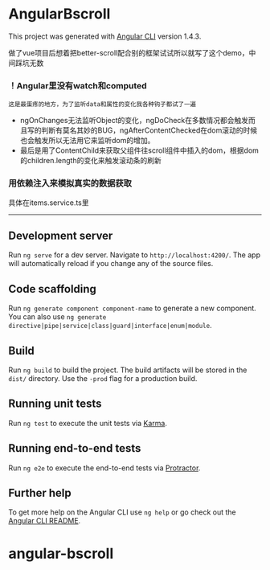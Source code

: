 # AngularBscroll

This project was generated with [Angular CLI](https://github.com/angular/angular-cli) version 1.4.3.

做了vue项目后想着把better-scroll配合别的框架试试所以就写了这个demo，中间踩坑无数

### ！Angular里没有watch和computed
    这是最蛋疼的地方，为了监听data和属性的变化我各种钩子都试了一遍

*   ngOnChanges无法监听Object的变化，ngDoCheck在多数情况都会触发而且写的判断有莫名其妙的BUG，ngAfterContentChecked在dom滚动的时候也会触发所以无法用它来监听dom的增加。
*   最后是用了ContentChild来获取父组件往scroll组件中插入的dom，根据dom的children.length的变化来触发滚动条的刷新

### 用依赖注入来模拟真实的数据获取
具体在items.service.ts里

***

## Development server

Run `ng serve` for a dev server. Navigate to `http://localhost:4200/`. The app will automatically reload if you change any of the source files.

## Code scaffolding

Run `ng generate component component-name` to generate a new component. You can also use `ng generate directive|pipe|service|class|guard|interface|enum|module`.

## Build

Run `ng build` to build the project. The build artifacts will be stored in the `dist/` directory. Use the `-prod` flag for a production build.

## Running unit tests

Run `ng test` to execute the unit tests via [Karma](https://karma-runner.github.io).

## Running end-to-end tests

Run `ng e2e` to execute the end-to-end tests via [Protractor](http://www.protractortest.org/).

## Further help

To get more help on the Angular CLI use `ng help` or go check out the [Angular CLI README](https://github.com/angular/angular-cli/blob/master/README.md).
# angular-bscroll
